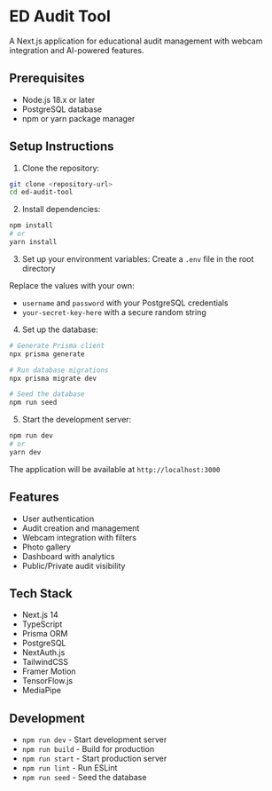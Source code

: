 # ED Audit Tool

A Next.js application for educational audit management with webcam integration and AI-powered features.

## Prerequisites

- Node.js 18.x or later
- PostgreSQL database
- npm or yarn package manager

## Setup Instructions

1. Clone the repository:

```bash
git clone <repository-url>
cd ed-audit-tool
```

2. Install dependencies:

```bash
npm install
# or
yarn install
```

3. Set up your environment variables:
   Create a `.env` file in the root directory


Replace the values with your own:

- `username` and `password` with your PostgreSQL credentials
- `your-secret-key-here` with a secure random string

4. Set up the database:

```bash
# Generate Prisma client
npx prisma generate

# Run database migrations
npx prisma migrate dev

# Seed the database 
npm run seed
```

5. Start the development server:

```bash
npm run dev
# or
yarn dev
```

The application will be available at `http://localhost:3000`

## Features

- User authentication
- Audit creation and management
- Webcam integration with filters
- Photo gallery
- Dashboard with analytics
- Public/Private audit visibility

## Tech Stack

- Next.js 14
- TypeScript
- Prisma ORM
- PostgreSQL
- NextAuth.js
- TailwindCSS
- Framer Motion
- TensorFlow.js
- MediaPipe

## Development

- `npm run dev` - Start development server
- `npm run build` - Build for production
- `npm run start` - Start production server
- `npm run lint` - Run ESLint
- `npm run seed` - Seed the database

